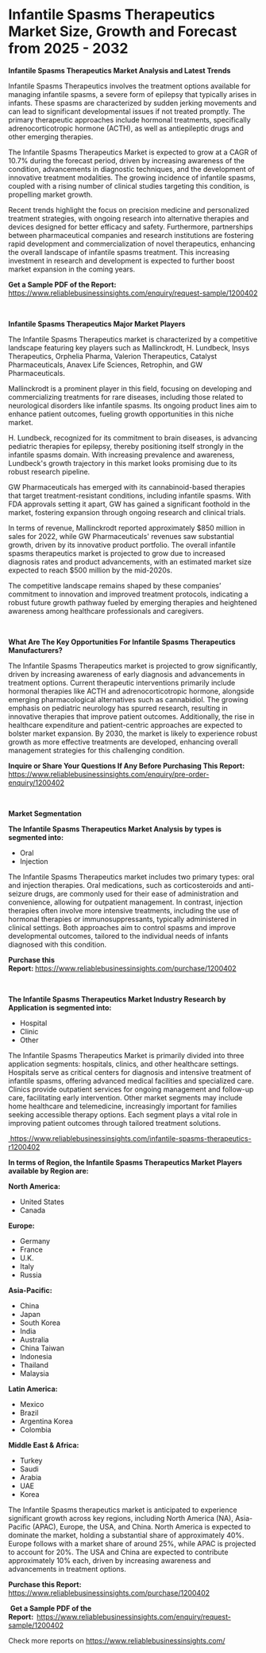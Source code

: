 <p><h1>Infantile Spasms Therapeutics Market Size, Growth and Forecast from 2025 - 2032</h1></p><p><strong>Infantile Spasms Therapeutics Market Analysis and Latest Trends</strong></p>
<p><p>Infantile Spasms Therapeutics involves the treatment options available for managing infantile spasms, a severe form of epilepsy that typically arises in infants. These spasms are characterized by sudden jerking movements and can lead to significant developmental issues if not treated promptly. The primary therapeutic approaches include hormonal treatments, specifically adrenocorticotropic hormone (ACTH), as well as antiepileptic drugs and other emerging therapies.</p><p>The Infantile Spasms Therapeutics Market is expected to grow at a CAGR of 10.7% during the forecast period, driven by increasing awareness of the condition, advancements in diagnostic techniques, and the development of innovative treatment modalities. The growing incidence of infantile spasms, coupled with a rising number of clinical studies targeting this condition, is propelling market growth.</p><p>Recent trends highlight the focus on precision medicine and personalized treatment strategies, with ongoing research into alternative therapies and devices designed for better efficacy and safety. Furthermore, partnerships between pharmaceutical companies and research institutions are fostering rapid development and commercialization of novel therapeutics, enhancing the overall landscape of infantile spasms treatment. This increasing investment in research and development is expected to further boost market expansion in the coming years.</p></p>
<p><strong>Get a Sample PDF of the Report:&nbsp;</strong> <a href="https://www.reliablebusinessinsights.com/enquiry/request-sample/1200402?utm_campaign=2276&utm_medium=2&utm_source=Github&utm_content=ia&utm_term=09032025&utm_id=infantile-spasms-therapeutics">https://www.reliablebusinessinsights.com/enquiry/request-sample/1200402</a></p>
<p>&nbsp;</p>
<p><strong>Infantile Spasms Therapeutics Major Market Players</strong></p>
<p><p>The Infantile Spasms Therapeutics market is characterized by a competitive landscape featuring key players such as Mallinckrodt, H. Lundbeck, Insys Therapeutics, Orphelia Pharma, Valerion Therapeutics, Catalyst Pharmaceuticals, Anavex Life Sciences, Retrophin, and GW Pharmaceuticals. </p><p>Mallinckrodt is a prominent player in this field, focusing on developing and commercializing treatments for rare diseases, including those related to neurological disorders like infantile spasms. Its ongoing product lines aim to enhance patient outcomes, fueling growth opportunities in this niche market.</p><p>H. Lundbeck, recognized for its commitment to brain diseases, is advancing pediatric therapies for epilepsy, thereby positioning itself strongly in the infantile spasms domain. With increasing prevalence and awareness, Lundbeck's growth trajectory in this market looks promising due to its robust research pipeline.</p><p>GW Pharmaceuticals has emerged with its cannabinoid-based therapies that target treatment-resistant conditions, including infantile spasms. With FDA approvals setting it apart, GW has gained a significant foothold in the market, fostering expansion through ongoing research and clinical trials.</p><p>In terms of revenue, Mallinckrodt reported approximately $850 million in sales for 2022, while GW Pharmaceuticals' revenues saw substantial growth, driven by its innovative product portfolio. The overall infantile spasms therapeutics market is projected to grow due to increased diagnosis rates and product advancements, with an estimated market size expected to reach $500 million by the mid-2020s.</p><p>The competitive landscape remains shaped by these companies’ commitment to innovation and improved treatment protocols, indicating a robust future growth pathway fueled by emerging therapies and heightened awareness among healthcare professionals and caregivers.</p></p>
<p>&nbsp;</p>
<p><strong>What Are The Key Opportunities For Infantile Spasms Therapeutics Manufacturers?</strong></p>
<p><p>The Infantile Spasms Therapeutics market is projected to grow significantly, driven by increasing awareness of early diagnosis and advancements in treatment options. Current therapeutic interventions primarily include hormonal therapies like ACTH and adrenocorticotropic hormone, alongside emerging pharmacological alternatives such as cannabidiol. The growing emphasis on pediatric neurology has spurred research, resulting in innovative therapies that improve patient outcomes. Additionally, the rise in healthcare expenditure and patient-centric approaches are expected to bolster market expansion. By 2030, the market is likely to experience robust growth as more effective treatments are developed, enhancing overall management strategies for this challenging condition.</p></p>
<p><strong>Inquire or Share Your Questions If Any Before Purchasing This Report:</strong> <a href="https://www.reliablebusinessinsights.com/enquiry/pre-order-enquiry/1200402?utm_campaign=2276&utm_medium=2&utm_source=Github&utm_content=ia&utm_term=09032025&utm_id=infantile-spasms-therapeutics">https://www.reliablebusinessinsights.com/enquiry/pre-order-enquiry/1200402</a></p>
<p>&nbsp;</p>
<p><strong>Market Segmentation</strong></p>
<p><strong>The Infantile Spasms Therapeutics Market Analysis by types is segmented into:</strong></p>
<p><ul><li>Oral</li><li>Injection</li></ul></p>
<p><p>The Infantile Spasms Therapeutics market includes two primary types: oral and injection therapies. Oral medications, such as corticosteroids and anti-seizure drugs, are commonly used for their ease of administration and convenience, allowing for outpatient management. In contrast, injection therapies often involve more intensive treatments, including the use of hormonal therapies or immunosuppressants, typically administered in clinical settings. Both approaches aim to control spasms and improve developmental outcomes, tailored to the individual needs of infants diagnosed with this condition.</p></p>
<p><strong>Purchase this Report:&nbsp;</strong><a href="https://www.reliablebusinessinsights.com/purchase/1200402?utm_campaign=2276&utm_medium=2&utm_source=Github&utm_content=ia&utm_term=09032025&utm_id=infantile-spasms-therapeutics">https://www.reliablebusinessinsights.com/purchase/1200402</a></p>
<p>&nbsp;</p>
<p><strong>The Infantile Spasms Therapeutics Market Industry Research by Application is segmented into:</strong></p>
<p><ul><li>Hospital</li><li>Clinic</li><li>Other</li></ul></p>
<p><p>The Infantile Spasms Therapeutics Market is primarily divided into three application segments: hospitals, clinics, and other healthcare settings. Hospitals serve as critical centers for diagnosis and intensive treatment of infantile spasms, offering advanced medical facilities and specialized care. Clinics provide outpatient services for ongoing management and follow-up care, facilitating early intervention. Other market segments may include home healthcare and telemedicine, increasingly important for families seeking accessible therapy options. Each segment plays a vital role in improving patient outcomes through tailored treatment solutions.</p></p>
<p><a href="https://www.reliablebusinessinsights.com/infantile-spasms-therapeutics-r1200402?utm_campaign=2276&utm_medium=2&utm_source=Github&utm_content=ia&utm_term=09032025&utm_id=infantile-spasms-therapeutics">&nbsp;https://www.reliablebusinessinsights.com/infantile-spasms-therapeutics-r1200402</a></p>
<p><strong>In terms of Region, the Infantile Spasms Therapeutics Market Players available by Region are:</strong></p>
<p>
    <p> <strong> North America: </strong>
        <ul>
            <li>United States</li>
            <li>Canada</li>
        </ul>
        </p> 
    <p> <strong> Europe: </strong>
        <ul>
            <li>Germany</li>
            <li>France</li>
            <li>U.K.</li>
            <li>Italy</li>
            <li>Russia</li>
        </ul>
        </p> 
    <p> <strong> Asia-Pacific: </strong>
        <ul>
            <li>China</li>
            <li>Japan</li>
            <li>South Korea</li>
            <li>India</li>
            <li>Australia</li>
            <li>China Taiwan</li>
            <li>Indonesia</li>
            <li>Thailand</li>
            <li>Malaysia</li>
        </ul>
        </p> 
    <p> <strong> Latin America: </strong>
        <ul>
            <li>Mexico</li>
            <li>Brazil</li>
            <li>Argentina Korea</li>
            <li>Colombia</li>
        </ul>
        </p> 
    <p> <strong> Middle East & Africa: </strong>
        <ul>
            <li>Turkey</li>
            <li>Saudi</li>
            <li>Arabia</li>
            <li>UAE</li>
            <li>Korea</li>
        </ul>
    </p>
    </p>
<p><p>The Infantile Spasms therapeutics market is anticipated to experience significant growth across key regions, including North America (NA), Asia-Pacific (APAC), Europe, the USA, and China. North America is expected to dominate the market, holding a substantial share of approximately 40%. Europe follows with a market share of around 25%, while APAC is projected to account for 20%. The USA and China are expected to contribute approximately 10% each, driven by increasing awareness and advancements in treatment options.</p></p>
<p><strong>Purchase this Report: </strong><a href="https://www.reliablebusinessinsights.com/purchase/1200402?utm_campaign=2276&utm_medium=2&utm_source=Github&utm_content=ia&utm_term=09032025&utm_id=infantile-spasms-therapeutics">https://www.reliablebusinessinsights.com/purchase/1200402</a></p>
<p>&nbsp;<strong>Get a Sample PDF of the Report:&nbsp;&nbsp;</strong><a href="https://www.reliablebusinessinsights.com/enquiry/request-sample/1200402?utm_campaign=2276&utm_medium=2&utm_source=Github&utm_content=ia&utm_term=09032025&utm_id=infantile-spasms-therapeutics">https://www.reliablebusinessinsights.com/enquiry/request-sample/1200402</a></p>
<p><strong></strong></p>
<p>Check more reports on <a href="https://www.reliablebusinessinsights.com/?utm_campaign=2276&utm_medium=2&utm_source=Github&utm_content=ia&utm_term=09032025&utm_id=infantile-spasms-therapeutics">https://www.reliablebusinessinsights.com/</a></p>